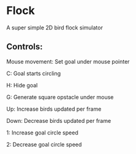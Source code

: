 # Flock

A super simple 2D bird flock simulator


## Controls:

Mouse movement:     Set goal under mouse pointer

C:                  Goal starts circling

H:                  Hide goal

G:                  Generate square opstacle under mouse

Up:                 Increase birds updated per frame

Down:               Decrease birds updated per frame

1:                  Increase goal circle speed

2:                  Decrease goal circle speed
